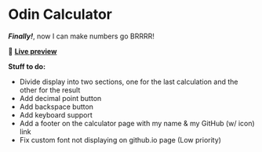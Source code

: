 # Odin Calculator

***Finally!***, now I can make numbers go BRRRR!

👾 [**Live preview**](https://dostendite.github.io/odin-calculator/)

**Stuff to do:**
- Divide display into two sections, one for the last calculation and
  the other for the result
- Add decimal point button
- Add backspace button
- Add keyboard support
- Add a footer on the calculator page with
  my name & my GitHub (w/ icon) link
- Fix custom font not displaying on github.io page (Low priority)
